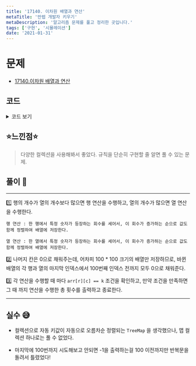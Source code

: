 ```yaml
---
title: '17140. 이차원 배열과 연산'
metaTitle: '만렙 개발자 키우기'
metaDescription: '알고리즘 문제를 풀고 정리한 곳입니다.'
tags: ['구현', '시뮬레이션']
date: '2021-01-31'
---
```


# 문제
- [17140.이차원 배열과 연산](https://www.acmicpc.net/problem/17140)

## 코드

<details><summary> 코드 보기 </summary>

``` java
import java.io.BufferedReader;
import java.io.IOException;
import java.io.InputStreamReader;
import java.util.*;

class Pair implements Comparable<Pair>{
    int num, cnt;

    public Pair(int cnt, int num) {
        this.num = num;
        this.cnt = cnt;
    }

    @Override
    public int compareTo(Pair o) {
        if(this.cnt == o.cnt) return this.num - o.num;
        return this.cnt - o.cnt;
    }
}
public class Q17140 {
    static int r, c, k, arr[][]=new int[101][101], rowMax = 3, colMax = 3;

    public static void main(String[] args) throws IOException {
        init();
        solution();
    }

    private static void solution() {
        int time = 0, row = 3, col = 3;
        for (int i = 0; i <= 100; i++) {
            row = Math.min(rowMax, 100);
            col = Math.min(colMax, 100);
            if(arr[r][c] == k){
                System.out.println(i);
                return;
            }
            if(row >= col) operationR(row, col); // R 연산
            else operationC(row, col); // C 연산
        }
        System.out.println(-1);
    }

    private static void operationR(int row, int col) {
        PriorityQueue<Pair> pq = new PriorityQueue<>(); // cnt, num

        for (int i = 0; i < row; i++) {
            Map<Integer, Integer> map = new HashMap<>(); // num, cnt
            for (int j = 0; j < col; j++) {
                if(arr[i][j] == 0) continue;
                if (map.containsKey(arr[i][j])) map.put(arr[i][j], map.get(arr[i][j]) + 1);
                else map.put(arr[i][j], 1);
            }
            for (Map.Entry<Integer, Integer> entry : map.entrySet()) {
                pq.add(new Pair(entry.getValue(), entry.getKey()));
            }
            int j = 0;
            while (!pq.isEmpty() && j + 1 < 100) {
                Pair p = pq.poll();
                arr[i][j++] = p.num;
                arr[i][j++] = p.cnt;
            }

            colMax = Math.max(colMax, j);
            for (int l = j; l < 100; l++) arr[i][l] = 0;
        }
    }

    private static void operationC(int row, int col) {
        PriorityQueue<Pair> pq = new PriorityQueue<>(); // cnt, num

        for (int i = 0; i < col; i++) {
            Map<Integer, Integer> map = new HashMap<>(); // num, cnt
            for (int j = 0; j < row; j++) {
                if(arr[j][i] == 0) continue;
                if (map.containsKey(arr[j][i])) map.put(arr[j][i], map.get(arr[j][i]) + 1);
                else map.put(arr[j][i], 1);
            }
            for (Map.Entry<Integer, Integer> entry : map.entrySet()) {
                pq.add(new Pair(entry.getValue(), entry.getKey()));
            }
            int j = 0;
            while (!pq.isEmpty() && j + 1 < 100) {
                Pair p = pq.poll();
                arr[j++][i] = p.num;
                arr[j++][i] = p.cnt;
            }

            rowMax = Math.max(rowMax, j);
            for (int l = j; l < 100; l++) arr[l][i] = 0;
        }
    }

    private static void init() throws IOException {
        BufferedReader br = new BufferedReader(new InputStreamReader(System.in));
        StringTokenizer st = new StringTokenizer(br.readLine());
        r = Integer.parseInt(st.nextToken()) - 1;
        c = Integer.parseInt(st.nextToken()) - 1;
        k = Integer.parseInt(st.nextToken());

        for (int i = 0; i < 3; i++) {
            st = new StringTokenizer(br.readLine());
            for (int j = 0; j < 3; j++)
                arr[i][j] = Integer.parseInt(st.nextToken());
        }
    }
}

```

</details>

## ⭐️느낀점⭐️
> 다양한 컬렉션을 사용해봐서 좋았다. 규칙을 단순히 구현할 줄 알면 풀 수 있는 문제.
>

## 풀이 📣
<hr/>

1️⃣ 행의 개수가 열의 개수보다 많으면 행 연산을 수행하고, 열의 개수가 많으면 열 연산을 수행한다.

    행 연산 : 한 행에서 특정 숫자가 등장하는 회수를 세어서, 이 회수가 증가하는 순으로 값도 함께 정렬하여 배열에 저장한다.

    열 연산 : 한 열에서 특정 숫자가 등장하는 회수를 세어서, 이 회수가 증가하는 순으로 값도 함께 정렬하여 배열에 저장한다.

2️⃣ 나머지 칸은 0으로 채워주는데, 어차피 100 * 100 크기의 배열만 저장하므로, 바뀐 배열의 각 행과 열의 마지막 인덱스에서 100번째 인덱스 전까지 모두 0으로 채워준다.


3️⃣ 각 연산을 수행할 때 마다 `arr[r][c] == k` 조건을 확인하고, 만약 조건을 만족하면 그 때 까지 연산을 수행한 총 횟수를 출력하고 종료한다.


<hr/>

## 실수 😅
- 컬렉션으로 자동 키값이 자동으로 오름차순 정렬되는 `TreeMap` 을 생각했으나, 맵 컬렉션 하나로는 풀 수 없었다.


- 마지막에 100번까지 시도해보고 안되면 -1을 출력하는걸 100 이전까지만 반복문을 돌려서 틀렸었다!

